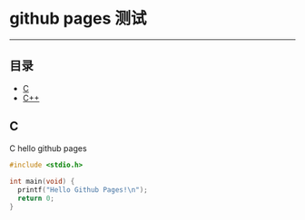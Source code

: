 # github pages 测试
------
## 目录
- [C](#C)
- [C++](/cpp/index.md#1)

## C
C hello github pages

```c
#include <stdio.h>
   
int main(void) {
  printf("Hello Github Pages!\n");
  return 0;
}
```
